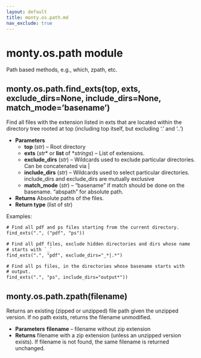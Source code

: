 ```yaml
---
layout: default
title: monty.os.path.md
nav_exclude: true
---
```


# monty.os.path module

Path based methods, e.g., which, zpath, etc.

## monty.os.path.find_exts(top, exts, exclude_dirs=None, include_dirs=None, match_mode=’basename’)

Find all files with the extension listed in exts that are located within
the directory tree rooted at top (including top itself, but excluding
‘.’ and ‘..’)

* **Parameters**
  * **top** (*str*) – Root directory
  * **exts** (*str*\* or **list** of \**strings*) – List of extensions.
  * **exclude_dirs** (*str*) – Wildcards used to exclude particular directories.
    Can be concatenated via |
  * **include_dirs** (*str*) – Wildcards used to select particular directories.
    include_dirs and exclude_dirs are mutually exclusive
  * **match_mode** (*str*) – “basename” if  match should be done on the basename.
    “abspath” for absolute path.
* **Returns**
  Absolute paths of the files.
* **Return type**
  (list of str)

Examples:

```default
# Find all pdf and ps files starting from the current directory.
find_exts(".", ("pdf", "ps"))

# Find all pdf files, exclude hidden directories and dirs whose name
# starts with `_`
find_exts(".", "pdf", exclude_dirs="_*|.*")

# Find all ps files, in the directories whose basename starts with
# output.
find_exts(".", "ps", include_dirs="output*"))
```

## monty.os.path.zpath(filename)

Returns an existing (zipped or unzipped) file path given the unzipped
version. If no path exists, returns the filename unmodified.

* **Parameters**
  **filename** – filename without zip extension
* **Returns**
  filename with a zip extension (unless an unzipped version
  exists). If filename is not found, the same filename is returned
  unchanged.